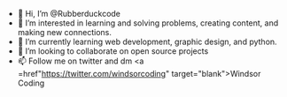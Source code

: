 - 👋 Hi, I’m @Rubberduckcode
- 👀 I’m interested in learning and solving problems, creating content, and making new connections. 
- 🌱 I’m currently learning web development, graphic design, and python.
- 💞️ I’m looking to collaborate on open source projects
- 📫 Follow me on twitter and dm <a =href"https://twitter.com/windsorcoding" target="blank">Windsor Coding</a>
<!---
Rubberduckcode/Rubberduckcode is a ✨ special ✨ repository because its `README.md` (this file) appears on your GitHub profile.
You can click the Preview link to take a look at your changes.
--->
